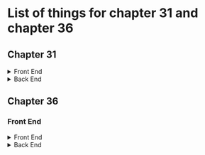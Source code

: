 # List of things for chapter 31 and chapter 36

## Chapter 31

<details><summary>Front End</summary>
<p>
  

</p>
</details>

<details><summary>Back End</summary>
<p>
  
- test central mail integration  
  
- Set up the controller
  
- Set up the model

- Set up a sidekiq job

- Set up sentry events

</p>
</details>

## Chapter 36

### Front End

<details><summary>Front End</summary>
<p>
  
- Add logic for showing/ hiding the Static Veteran Information page based on if the user is logged in or not

- Add logic to for showing/ hiding dependent information and dependent address pages based on if user is logged in or not

- Add schema for chapter 36 to `vets-json-schema` repo

- Add unit tests for chapter 36 schema in `vets-json-schema` repo

- Unit test static Veteran Information Page

- Unit test Veteran Information Page

- Unit test Veteran Address page

- Unit test Contact Preferences page

- Unit test Dependent Information page

- Unit test Dependent Address page

- Connect and test BE endpoint for chapter 36

- e2e test Dependent workflow

- e2e test Veteran workflow NOT logged in

- e2e test Veteran workflow logged in

- Meet with Analytics team to get GA events for chapter 36 form

- Add GA events to form

- Perform internal accessibility audit

- Get a 508 review of the chapter 36 form
</p>
</details>


<details><summary>Back End</summary>
<p>
  
- test central mail integration  
  
- Set up the controller
  
- Set up the model

- Set up a sidekiq job

- Set up sentry events

</p>
</details>


